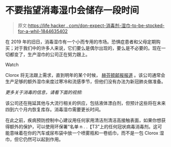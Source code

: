 # 不要指望消毒湿巾会储存一段时间

> 原文:[https://life hacker . com/don-expect-消毒剂-湿巾-to-be-stocked-for-a-whil-1844635402](https://lifehacker.com/dont-expect-disinfectant-wipes-to-be-stocked-for-a-whil-1844635402)

在 2019 年的旧日，消毒湿巾有一个小而专用的市场。恐惧症患者和父母定期购买；对于我们中的许多人来说，它们要么是偶尔出现的，要么是不必要的。现在一切都变了，生产湿巾的公司正在努力跟上。

Watch

Clorox 将无法跟上需求，直到明年的某个时候， [赫芬顿邮报报道](https://www.huffpost.com/entry/clorox-disinfecting-wipes-2021_l_5f29a190c5b68fbfc8888e92?ncid=tweetlnkushpmg00000035&guccounter=1) 。该公司通常会生产足够的额外湿巾来度过寒冷和流感季节，但他们没有办法为新冠肺炎做准备。

*更多关于消毒的信息，请看下面的视频:*

该公司还在拖延其他与大流行相关的供应，包括液体漂白剂，但预计这些将在未来四到六个月内恢复库存。消毒湿巾需要更长时间。

在此之前，疾病预防控制中心建议用任何家用清洁剂清洁高接触表面，如果你想获得额外的保护，可以使用环保署“名单 n . .【T3”上的任何冠状病毒消毒剂。这可能意味着在你的汽车或尿布袋中放一个喷雾瓶和一卷纸巾，而不是一包 Clorox 湿巾，但它仍然可以起到作用。